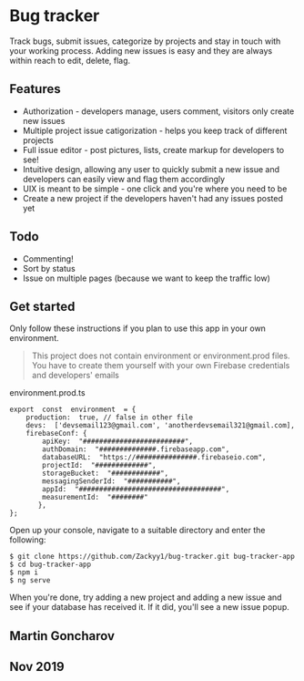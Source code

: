
# Bug tracker

Track bugs, submit issues, categorize by projects and stay in touch with your working process.
Adding new issues is easy and they are always within reach to edit, delete, flag.

## Features

 - Authorization - developers manage, users comment, visitors only create new issues
 - Multiple project issue catigorization - helps you keep track of different projects
 - Full issue editor - post pictures, lists, create markup for developers to see!
 - Intuitive design, allowing any user to quickly submit a new issue and developers can easily view and flag them accordingly
 - UIX is meant to be simple - one click and you're where you need to be
 - Create a new project if the developers haven't had any issues posted yet
 

## Todo

 - Commenting!
 - Sort by status
 - Issue on multiple pages (because we want to keep the traffic low)


## Get started
Only follow these instructions if you plan to use this app in your own environment.

> This project does not contain environment or environment.prod files. You have to create them yourself with your own Firebase credentials and developers' emails

environment.prod.ts

    export  const  environment  = {
	    production:  true, // false in other file
	    devs:  ['devsemail123@gmail.com', 'anotherdevsemail321@gmail.com],
	    firebaseConf: {
		    apiKey:  "#########################",
		    authDomain:  "##############.firebaseapp.com",
		    databaseURL:  "https://###############.firebaseio.com",
		    projectId:  "#############",
		    storageBucket:  "############",
		    messagingSenderId:  "###########",
		    appId:  "###################################",
		    measurementId:  "########"
		   },
    };

Open up your console, navigate to a suitable directory and enter the following:

    $ git clone https://github.com/Zackyy1/bug-tracker.git bug-tracker-app
    $ cd bug-tracker-app
    $ npm i
    $ ng serve

 When you're done, try adding a new project and adding a new issue and see if your database has received it. If it did, you'll see a new issue popup.

## Martin Goncharov
## Nov 2019
